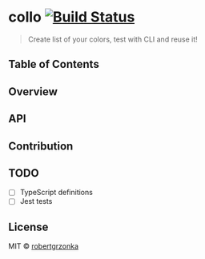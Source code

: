# **collo** [![Build Status](https://travis-ci.com/robertgrzonka/collo.svg?branch=master)](https://travis-ci.com/robertgrzonka/collo)
> Create list of your colors, test with CLI and reuse it!

## Table of Contents

## Overview

## API

<!-- Generated by documentation.js. Update this documentation by updating the source code. -->

## Contribution

## TODO

- [ ] TypeScript definitions
- [ ] Jest tests

## License

MIT © [robertgrzonka](https://robert.theguys.sh)
